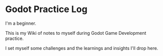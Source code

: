 # Godot Practice Log

I'm a beginner.

This is my Wiki of notes to myself during Godot Game Development practice.

I set myself some challenges and the learnings and insights I'll drop here.
